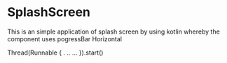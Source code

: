 # SplashScreen
This is an simple application of splash screen by using kotlin whereby the component uses 
pogressBar Horizontal

 Thread(Runnable {
            .
            ..
            ...
        }).start()



